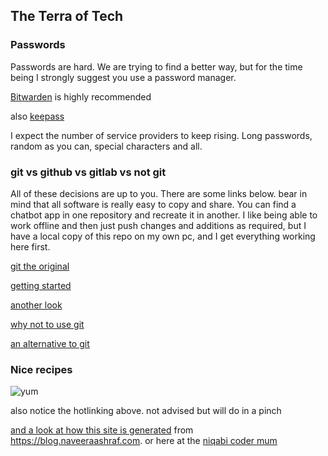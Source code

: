 ## The Terra of Tech

### Passwords

Passwords are hard. We are trying to find a better way, but for the time being I strongly suggest you use a password manager. 

[Bitwarden](https://bitwarden.com/) is highly recommended

also [keepass](https://keepass.info/)

I expect the number of service providers to keep rising. Long passwords, random as you can, special characters and all.

### git vs github vs gitlab vs not git

All of these decisions are up to you. There are some links below. bear in mind that all software is really easy to copy and share.
You can find a chatbot app in one repository and recreate it in another. I like being able to work offline and then just push changes and additions as required, but I have a local copy of this repo on my own pc, and I get everything working here first.


[git the original](https://www.git-scm.com/doc)

[getting started](https://www.git-scm.com/book/en/v2/Getting-Started-What-is-Git%3F)

[another look](https://hackernoon.com/understanding-git-fcffd87c15a3)

[why not to use git](https://sqlite.org/whynotgit.html)

[an alternative to git](https://fossil-scm.org/home/doc/trunk/www/index.wiki)

### Nice recipes 

![yum](https://blog.naveeraashraf.com/img/static-site.png)

also notice the hotlinking above. not advised but will do in a pinch

[and a look at how this site is generated](https://blog.naveeraashraf.com/posts/make-static-site-generator-with-python-2/) 
from https://blog.naveeraashraf.com. or here at the [niqabi coder mum](https://theniqabicodermum.wordpress.com/)









